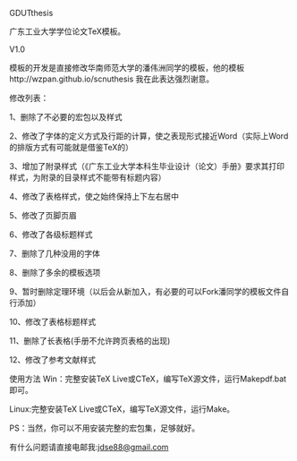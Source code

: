 GDUTthesis

广东工业大学学位论文TeX模板。

V1.0

模板的开发是直接修改华南师范大学的潘伟洲同学的模板，他的模板http://wzpan.github.io/scnuthesis  我在此表达强烈谢意。

修改列表：

1、删除了不必要的宏包以及样式

2、修改了字体的定义方式及行距的计算，使之表现形式接近Word（实际上Word的排版方式有可能就是借鉴TeX的）

3、增加了附录样式（《广东工业大学本科生毕业设计（论文）手册》要求其打印样式，为附录的目录样式不能带有标题内容）

4、修改了表格样式，使之始终保持上下左右居中

5、修改了页脚页眉

6、修改了各级标题样式

7、删除了几种没用的字体

8、删除了多余的模板选项

9、暂时删除定理环境（以后会从新加入，有必要的可以Fork潘同学的模板文件自行添加）

10、修改了表格标题样式

11、删除了长表格(手册不允许跨页表格的出现)

12、修改了参考文献样式

使用方法
Win：完整安装TeX Live或CTeX，编写TeX源文件，运行Makepdf.bat即可。

Linux:完整安装TeX Live或CTeX，编写TeX源文件，运行Make。

PS：当然，你可以不用安装完整的宏包集，足够就好。


有什么问题请直接电邮我:jdse88@gmail.com
